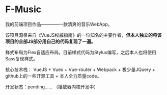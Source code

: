 # F-Music
我的前端项目作品————一款清爽的音乐WebApp。

该项目源泉来自《VueJS权威指南》的一位知名的主要作者，**但本人独立的将该项目的全部JS部分用自己的代码复现了一遍。**

样式布局为Flex自适应布局。目前样式代码为Stylus编写，之后本人也将使用Sass复现样式。

核心技术栈： VueJS + Vuex + Vue-router + Webpack + 极少量JQuery + github上的一些开源工具 + 本人全力质量code。

开发状态：pending...... （播放器内核开发中）
